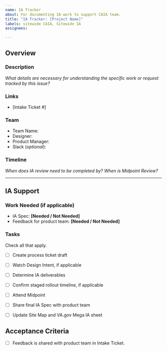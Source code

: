 ```yaml
---
name: IA Tracker
about: For documenting IA work to support CAIA team.
title: "IA Tracker: [Project Name]"
labels: sitewide CAIA, Sitewide IA
assignees: 

---
```


## Overview

### Description
_What details are necessary for understanding the specific work or request tracked by this issue?_

### Links

- [Intake Ticket #]

### Team

- Team Name:
- Designer:
- Product Manager:
- Slack (_optional_): 

### Timeline
_When does IA review need to be completed by? When is Midpoint Review?_

---

## IA Support

### Work Needed (if applicable)

- IA Spec: **[Needed / Not Needed]**
- Feedback for product team: **[Needed / Not Needed]**

### Tasks
Check all that apply.

- [ ] Create process ticket draft
- [ ] Watch Design Intent, if applicable
- [ ] Determine IA deliverables
- [ ] Confirm staged rollout timeline, if applicable
- [ ] Attend Midpoint
- [ ] Share final IA Spec with product team
- [ ] Update Site Map and VA.gov Mega IA sheet


## Acceptance Criteria
- [ ] Feedback is shared with product team in Intake Ticket.
